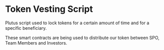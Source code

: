 # Token Vesting Script

Plutus script used to lock tokens for a certain amount of time and for a specific beneficiary.

These smart contracts are being used to distribute our token between SPO, Team Members and Investors.
